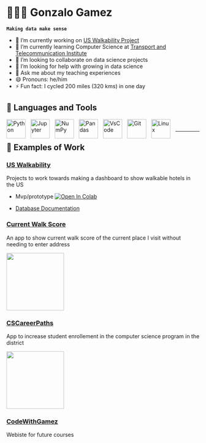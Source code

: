 # 👨🏻‍💻 Gonzalo Gamez

**`Making data make sense`**

- 🔭 I’m currently working on [US Walkability Project](https://github.com/Takosaga/us_walkability) 
- 🌱 I’m currently learning Computer Science at [Transport and Telecommunication Institute](https://tsi.lv/study_programmes/double-degree-in-computer-sciencedata-analytics-and-artificial-intelligence/)
- 👯 I’m looking to collaborate on data science projects
- 🤔 I’m looking for help with growing in data science
- 💬 Ask me about my teaching experiences
- 😄 Pronouns: he/him
- ⚡ Fun fact: I cycled 200 miles (320 kms) in one day


## 🧰 Languages and Tools

<img align="left" alt="Python" width="50px" style="padding-right:10px;" src="https://cdn.jsdelivr.net/gh/devicons/devicon/icons/python/python-original-wordmark.svg" />
<img align="left" alt="Jupyter" width="50px" style="padding-right:10px;" src="https://cdn.jsdelivr.net/gh/devicons/devicon/icons/jupyter/jupyter-original-wordmark.svg" />
<img align="left" alt="NumPy" width="50px" style="padding-right:10px;" src="https://cdn.jsdelivr.net/gh/devicons/devicon/icons/numpy/numpy-original-wordmark.svg" />
<img align="left" alt="Pandas" width="50px" style="padding-right:10px;" src="https://cdn.jsdelivr.net/gh/devicons/devicon/icons/pandas/pandas-original-wordmark.svg" />
<img align="left" alt="VsCode" width="50px" style="padding-right:10px;" src="https://cdn.jsdelivr.net/gh/devicons/devicon/icons/vscode/vscode-original-wordmark.svg" />
<img align="left" alt="Git" width="50px" style="padding-right:10px;" src="https://cdn.jsdelivr.net/gh/devicons/devicon/icons/git/git-plain-wordmark.svg" />
<img align="left" alt="Linux" width="50px" style="padding-right:10px;" src="https://cdn.jsdelivr.net/gh/devicons/devicon/icons/linux/linux-original.svg" />

<br />

---

## 💼 Examples of Work

### [US Walkability](https://github.com/Takosaga/us_walkability)
Projects to work towards making a dashboard to show walkable hotels in the US

* Mvp/prototype <a target="_blank" href="https://colab.research.google.com/github/Takosaga/us_walkability/blob/main/notebooks/mvp.ipynb">
  <img src="https://colab.research.google.com/assets/colab-badge.svg" alt="Open In Colab"/>
</a>

* [Database Documentation](https://drive.google.com/file/d/1W_bE2dChBU-NUYyJLXBKcbJPKWls30te/view?usp=sharing)

### [Current Walk Score](https://github.com/Takosaga/Current_Walk_Score)

An app to show current walk score of the current place I visit without needing to enter address

<img src="https://media.giphy.com/media/ssRpHFGHuFgipSfnpz/giphy.gif" width="150">


### [CSCareerPaths](https://github.com/Takosaga/CSCareerPaths)

App to increase student enrollement in the computer science program in the district

<img src="https://media.giphy.com/media/EHwWE7LBcDCAx5NbGu/giphy.gif" width="150">

### [CodeWithGamez](https://codewithgamez.github.io/website/)

Webiste for future courses 
